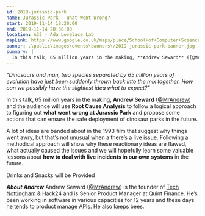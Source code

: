 ```yaml
---
id: 2019-jurassic-park
name: Jurassic Park - What Went Wrong?
start: 2019-11-14 18:30:00
end: 2019-11-14 20:30:00
location: A32 - Ada Lovelace Lab
mapLink: https://www.google.co.uk/maps/place/School+of+Computer+Science/@52.9533603,-1.1892748,17.15z/data=!4m5!3m4!1s0x4879c209bfffffff:0xaf426646771a25ac!8m2!3d52.953357!4d-1.18736
banner: .\public\images\events\banners\/2019-jurassic-park-banner.jpg
summary: |
  In this talk, 65 million years in the making, **Andrew Seward** ([@MrAndrew](https://twitter.com/MrAndrew)) and the audience will use **Root Cause Analysis** to follow a logical approach to figuring out **what went wrong at Jurassic Park!**
---
```


*"Dinosaurs and man, two species separated by 65 million years of evolution have just been suddenly thrown back into the mix together. How can we possibly have the slightest idea what to expect?"*

In this talk, 65 million years in the making, **Andrew Seward** ([@MrAndrew](https://twitter.com/MrAndrew)) and the audience will use **Root Cause Analysis** to follow a logical approach to figuring out **what went wrong at Jurassic Park** and propose some actions that can ensure the safe deployment of dinosaur parks in the future.

A lot of ideas are banded about in the 1993 film that suggest why things went awry, but that’s not unusual when a there’s a live issue. Following a methodical approach will show why these reactionary ideas are flawed, what actually caused the issues and we will hopefully learn some valuable lessons about **how to deal with live incidents in our own systems** in the future.

Drinks and Snacks will be Provided

***About Andrew***
Andrew Seward ([@MrAndrew](https://twitter.com/MrAndrew)) is the founder of [Tech Nottingham](https://www.technottingham.com/) & Hack24 and is Senior Product Manager at Quint Finance. He’s been working in software in various capacities for 12 years and these days he tends to product manage APIs. He also keeps bees.

